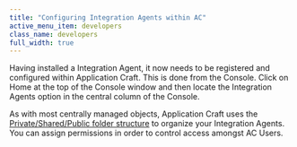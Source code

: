 ```yaml
---
title: "Configuring Integration Agents within AC"
active_menu_item: developers
class_name: developers
full_width: true
---
```



Having installed a Integration Agent, it now needs to be registered and configured within Application Craft. This is done from the Console. Click on Home at the top of the Console window and then locate the Integration Agents option in the central column of the Console.

As with most centrally managed objects, Application Craft uses the [Private/Shared/Public folder structure](/developers/user-guide/product-guide/the-console/private-shared-and-public-fol) to organize your Integration Agents. You can assign permissions in order to control access amongst AC Users.

